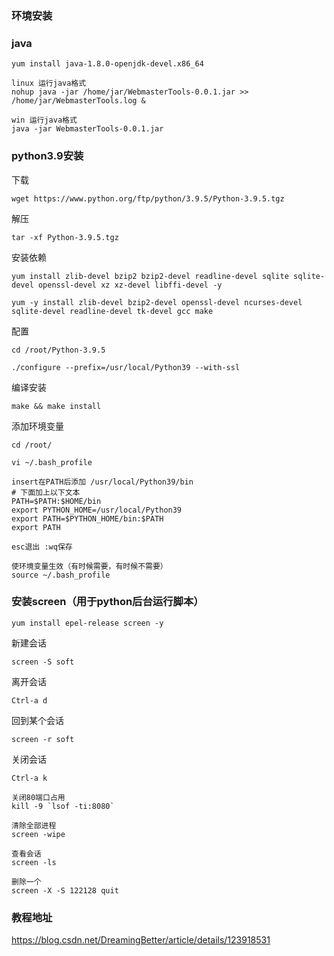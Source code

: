 ### 环境安装
### java
```shell
yum install java-1.8.0-openjdk-devel.x86_64

linux 运行java格式
nohup java -jar /home/jar/WebmasterTools-0.0.1.jar >> /home/jar/WebmasterTools.log &

win 运行java格式
java -jar WebmasterTools-0.0.1.jar

```
### python3.9安装

下载

```shell
wget https://www.python.org/ftp/python/3.9.5/Python-3.9.5.tgz
```

解压

```shell
tar -xf Python-3.9.5.tgz
```

安装依赖

```shell
yum install zlib-devel bzip2 bzip2-devel readline-devel sqlite sqlite-devel openssl-devel xz xz-devel libffi-devel -y
```
```shell
yum -y install zlib-devel bzip2-devel openssl-devel ncurses-devel sqlite-devel readline-devel tk-devel gcc make
```

配置

```shell
cd /root/Python-3.9.5
```
```shell
./configure --prefix=/usr/local/Python39 --with-ssl
```

编译安装

```shell
make && make install
```

添加环境变量


```shell
cd /root/
```
```shell
vi ~/.bash_profile
```
```shell
insert在PATH后添加 /usr/local/Python39/bin
# 下面加上以下文本
PATH=$PATH:$HOME/bin
export PYTHON_HOME=/usr/local/Python39
export PATH=$PYTHON_HOME/bin:$PATH
export PATH
```
```shell
esc退出 :wq保存
```
```shell
使环境变量生效（有时候需要，有时候不需要）
source ~/.bash_profile
```




###  安装screen（用于python后台运行脚本）

```shell
yum install epel-release screen -y
```

新建会话

```shell
screen -S soft
```

离开会话

```shell
Ctrl-a d
```

回到某个会话

```shell
screen -r soft
```

关闭会话

```
Ctrl-a k

关闭80端口占用
kill -9 `lsof -ti:8080`

清除全部进程
screen -wipe 

查看会话
screen -ls

删除一个
screen -X -S 122128 quit
```

### 教程地址
https://blog.csdn.net/DreamingBetter/article/details/123918531

```





